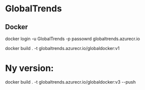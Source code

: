 # GlobalTrends

## Docker

 docker login -u GlobalTrends -p passowrd globaltrends.azurecr.io

 docker build . -t globaltrends.azurecr.io/globaldocker:v1

 # Ny version:
 docker build . -t globaltrends.azurecr.io/globaldocker:v3 --push